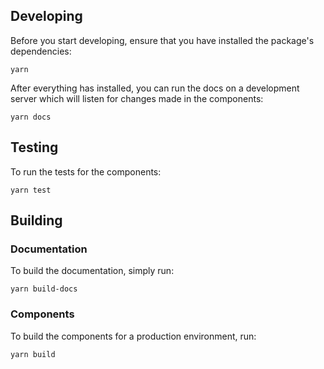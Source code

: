 ## Developing

Before you start developing, ensure that you have installed the package's dependencies:

```
yarn
```

After everything has installed, you can run the docs on a development server which will listen for changes made in the components:

```
yarn docs
```

## Testing

To run the tests for the components:

```
yarn test
```

## Building

### Documentation

To build the documentation, simply run:

```
yarn build-docs
```

### Components

To build the components for a production environment, run:

```
yarn build
```
